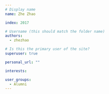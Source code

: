 ```yaml
---
# Display name
name: Zhe Zhao

index: 2017

# Username (this should match the folder name)
authors:
  - zhezhao

# Is this the primary user of the site?
superuser: true

personal_url: ""

interests:

user_groups:
  - Alumni
---
```

